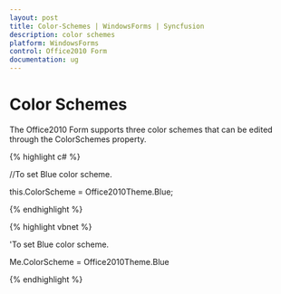 ```yaml
---
layout: post
title: Color-Schemes | WindowsForms | Syncfusion
description: color schemes
platform: WindowsForms
control: Office2010 Form
documentation: ug
---
```


# Color Schemes

The Office2010 Form supports three color schemes that can be edited through the ColorSchemes property. 


{% highlight c# %}

//To set Blue color scheme.

this.ColorScheme = Office2010Theme.Blue;

{% endhighlight %}

{% highlight vbnet %}

'To set Blue color scheme.

Me.ColorScheme = Office2010Theme.Blue

{% endhighlight %}
